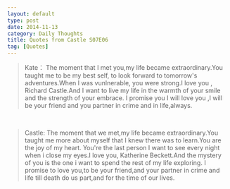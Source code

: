 ```yaml
---
layout: default
type: post
date: 2014-11-13
category: Daily Thoughts
title: Quotes from Castle S07E06
tag: [Quotes]
---
```





>Kate： The moment that I met you,my life became extraordinary.You taught me to be my best self, to look forward to tomorrow's adventures.When I was vunlnerable, you were strong.I love you , Richard Castle.And I want to live my life in the warmth of your smile and the strength of your embrace. I promise you I will love you ,I will be your friend and you partner in crime and in life,always.   


​    

>Castle: The moment that we met,my life became extraordinary.You taught me more about myself that I knew there was to learn.You are the joy of my heart. You're the last person I want to see every night when i close my eyes.I love you, Katherine Beckett.And the mystery of you is the one i want to spend the rest of my life exploring. I promise to love you,to be your friend,and your partner in crime and life till death do us part,and for the time of our lives.